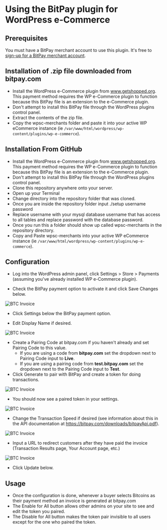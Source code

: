 # Using the BitPay plugin for WordPress e-Commerce

## Prerequisites
You must have a BitPay merchant account to use this plugin.  It's free to [sign-up for a BitPay merchant account](https://bitpay.com/start).


## Installation of .zip file downloaded from bitpay.com

- Install the WordPress e-Commerce plugin from www.getshopped.org. This payment method requires the WP e-Commerce plugin to function because this BitPay file is an extension to the e-Commerce plugin.
- Don't attempt to install this BitPay file through the WordPress plugins control panel. 
- Extract the contents of the zip file.
- Copy the wpsc-merchants folder and paste it into your active WP eCommerce instance (ie `/var/www/html/wordpress/wp-content/plugins/wp-e-commerce`).

## Installation From GitHub

- Install the WordPress e-Commerce plugin from www.getshopped.org. This payment method requires the WP e-Commerce plugin to function because this BitPay file is an extension to the e-Commerce plugin.
- Don't attempt to install this BitPay file through the WordPress plugins control panel. 
- Clone this repository anywhere onto your server.
- Open up your Terminal
- Change directory into the repository folder that was cloned.
- Once you are inside the repository folder input ./setup username password
- Replace username with your mysql database username that has access to all tables and replace password with the database password.
- Once you run this a folder should show up called wpsc-merchants in the repository directory.
- Copy and Paste wpsc-merchants into your active WP eCommerce instance (ie `/var/www/html/wordpress/wp-content/plugins/wp-e-commerce`).

## Configuration

* Log into the WordPress admin panel, click Settings > Store > Payments (assuming you've already installed WP e-Commerce plugin).

* Check the BitPay payment option to activate it and click Save Changes below.

![BTC Invoice](https://raw.githubusercontent.com/aleitner/aleitner.github.io/master/wordpress-ecommerce-plugin-v2/images/Screen%20Shot%202014-11-17%20at%201.03.18%20PM.png)

* Click Settings below the BitPay payment option.

* Edit Display Name if desired.

![BTC Invoice](https://raw.githubusercontent.com/aleitner/aleitner.github.io/master/wordpress-ecommerce-plugin-v2/images/Screen%20Shot%202014-11-17%20at%201.07.14%20PM.png)

* Create a Pairing Code at bitpay.com if you haven't already and set Pairing Code to this value.
  * If you are using a code from **bitpay.com** set the dropdown next to Pairing Code input to **Live**.
  * If you are using a pairing code from **test.bitpay.com** set the dropdown next to the Pairing Code input to **Test**.
* Click Generate to pair with BitPay and create a token for doing transactions.

![BTC Invoice](https://raw.githubusercontent.com/aleitner/aleitner.github.io/master/wordpress-ecommerce-plugin-v2/images/Screen%20Shot%202014-11-17%20at%201.05.54%20PM.png)

* You should now see a paired token in your settings. 

![BTC Invoice](https://raw.githubusercontent.com/aleitner/aleitner.github.io/master/wordpress-ecommerce-plugin-v2/images/Screen%20Shot%202014-11-17%20at%201.06.23%20PM.png)

* Change the Transaction Speed if desired (see information about this in the API documentation at https://bitpay.com/downloads/bitpayApi.pdf).

![BTC Invoice](https://raw.githubusercontent.com/aleitner/aleitner.github.io/master/wordpress-ecommerce-plugin-v2/images/Screen%20Shot%202014-11-17%20at%201.06.38%20PM.png)

* Input a URL to redirect customers after they have paid the invoice (Transaction Results page, Your Account page, etc.)

![BTC Invoice](https://raw.githubusercontent.com/aleitner/aleitner.github.io/master/wordpress-ecommerce-plugin-v2/images/Screen%20Shot%202014-11-17%20at%201.07.07%20PM.png)

* Click Update below.

## Usage

- Once the configuration is done, whenever a buyer selects Bitcoins as their payment method an invoice is generated at bitpay.com
- The Enable for All button allows other admins on your site to see and edit the token you paired.
- The Disable for All button makes the token pair invisible to all users except for the one who paired the token.
